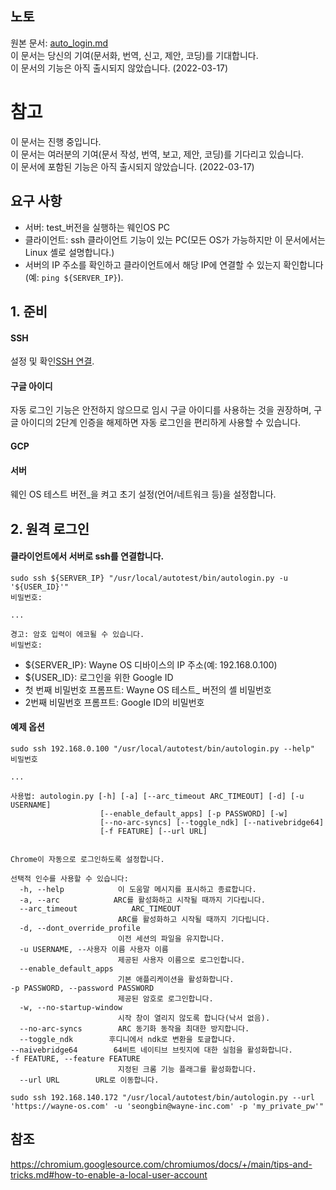 ## 노토
원본 문서: [auto_login.md](https://github.com/wayne-incorporated/wayne-os/blob/main/docs/en/how-to/auto_login.md)
<br>이 문서는 당신의 기여(문서화, 번역, 신고, 제안, 코딩)를 기대합니다.
<br>이 문서의 기능은 아직 출시되지 않았습니다. (2022-03-17)

# 참고
이 문서는 진행 중입니다.
<br>이 문서는 여러분의 기여(문서 작성, 번역, 보고, 제안, 코딩)를 기다리고 있습니다.
<br>이 문서에 포함된 기능은 아직 출시되지 않았습니다. (2022-03-17)

## 요구 사항
- 서버: test_버전을 실행하는 웨인OS PC
- 클라이언트: ssh 클라이언트 기능이 있는 PC(모든 OS가 가능하지만 이 문서에서는 Linux 셸로 설명합니다.)
- 서버의 IP 주소를 확인하고 클라이언트에서 해당 IP에 연결할 수 있는지 확인합니다(예: `ping ${SERVER_IP}`).

## 1. 준비
#### SSH
설정 및 확인[SSH 연결](https://github.com/wayne-incorporated/wayne-os/blob/main/docs/ko/%EC%84%A4%EB%AA%85%EC%84%9C/%EC%9B%90%EA%B2%A9%EC%97%90%EC%84%9C__ssh_%EC%97%B0%EA%B2%B0.md).
#### 구글 아이디
자동 로그인 기능은 안전하지 않으므로 임시 구글 아이디를 사용하는 것을 권장하며, 구글 아이디의 2단계 인증을 해제하면 자동 로그인을 편리하게 사용할 수 있습니다.
#### GCP
#### 서버
웨인 OS 테스트 버전_을 켜고 초기 설정(언어/네트워크 등)을 설정합니다.

## 2. 원격 로그인
#### 클라이언트에서 서버로 ssh를 연결합니다.
~~~
sudo ssh ${SERVER_IP} "/usr/local/autotest/bin/autologin.py -u '${USER_ID}'"
비밀번호:

...

경고: 암호 입력이 에코될 수 있습니다.
비밀번호:
~~~
- ${SERVER_IP}: Wayne OS 디바이스의 IP 주소(예: 192.168.0.100)
- ${USER_ID}: 로그인을 위한 Google ID
- 첫 번째 비밀번호 프롬프트: Wayne OS 테스트_ 버전의 셸 비밀번호
- 2번째 비밀번호 프롬프트: Google ID의 비밀번호 
#### 예제 옵션
~~~
sudo ssh 192.168.0.100 "/usr/local/autotest/bin/autologin.py --help"
비밀번호

...

사용법: autologin.py [-h] [-a] [--arc_timeout ARC_TIMEOUT] [-d] [-u USERNAME]
                    [--enable_default_apps] [-p PASSWORD] [-w]
                    [--no-arc-syncs] [--toggle_ndk] [--nativebridge64]
                    [-f FEATURE] [--url URL]


Chrome이 자동으로 로그인하도록 설정합니다.

선택적 인수를 사용할 수 있습니다:
  -h, --help            이 도움말 메시지를 표시하고 종료합니다.
  -a, --arc            ARC를 활성화하고 시작될 때까지 기다립니다.
  --arc_timeout            ARC_TIMEOUT
                        ARC를 활성화하고 시작될 때까지 기다립니다.
  -d, --dont_override_profile
                        이전 세션의 파일을 유지합니다.
  -u USERNAME, --사용자 이름 사용자 이름
                        제공된 사용자 이름으로 로그인합니다.
  --enable_default_apps
                        기본 애플리케이션을 활성화합니다.
-p PASSWORD, --password PASSWORD
                        제공된 암호로 로그인합니다.
  -w, --no-startup-window
                        시작 창이 열리지 않도록 합니다(낙서 없음).
  --no-arc-syncs        ARC 동기화 동작을 최대한 방지합니다.
  --toggle_ndk        후디니에서 ndk로 변환을 토글합니다.
--naivebridge64        64비트 네이티브 브릿지에 대한 실험을 활성화합니다.
-f FEATURE, --feature FEATURE
                        지정된 크롬 기능 플래그를 활성화합니다.
  --url URL        URL로 이동합니다.

sudo ssh 192.168.140.172 "/usr/local/autotest/bin/autologin.py --url 'https://wayne-os.com' -u 'seongbin@wayne-inc.com' -p 'my_private_pw'"
~~~

## 참조
https://chromium.googlesource.com/chromiumos/docs/+/main/tips-and-tricks.md#how-to-enable-a-local-user-account 
